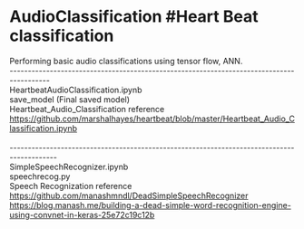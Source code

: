# AudioClassification #Heart Beat classification
Performing basic audio classifications using tensor flow, ANN. 
<br>
-----------------------------------------------------------------------------------------<br>
HeartbeatAudioClassification.ipynb<br>
save_model (Final saved model)<br>
Heartbeat_Audio_Classification reference <br>
https://github.com/marshalhayes/heartbeat/blob/master/Heartbeat_Audio_Classification.ipynb<br><br>
-------------------------------------------------------------------------------------------<br>
SimpleSpeechRecognizer.ipynb <br>
speechrecog.py <br>
Speech Recognization reference <br>
https://github.com/manashmndl/DeadSimpleSpeechRecognizer <br>
https://blog.manash.me/building-a-dead-simple-word-recognition-engine-using-convnet-in-keras-25e72c19c12b
